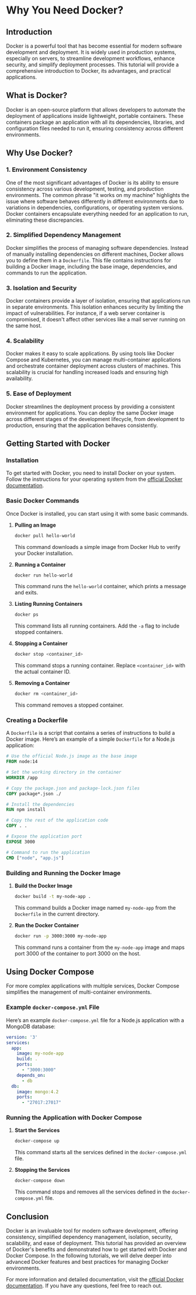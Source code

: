 # Why You Need Docker?

## Introduction

Docker is a powerful tool that has become essential for modern software development and deployment. It is widely used in production systems, especially on servers, to streamline development workflows, enhance security, and simplify deployment processes. This tutorial will provide a comprehensive introduction to Docker, its advantages, and practical applications.

## What is Docker?

Docker is an open-source platform that allows developers to automate the deployment of applications inside lightweight, portable containers. These containers package an application with all its dependencies, libraries, and configuration files needed to run it, ensuring consistency across different environments.

## Why Use Docker?

### 1. Environment Consistency

One of the most significant advantages of Docker is its ability to ensure consistency across various development, testing, and production environments. The common phrase "it works on my machine" highlights the issue where software behaves differently in different environments due to variations in dependencies, configurations, or operating system versions. Docker containers encapsulate everything needed for an application to run, eliminating these discrepancies.

### 2. Simplified Dependency Management

Docker simplifies the process of managing software dependencies. Instead of manually installing dependencies on different machines, Docker allows you to define them in a `Dockerfile`. This file contains instructions for building a Docker image, including the base image, dependencies, and commands to run the application.

### 3. Isolation and Security

Docker containers provide a layer of isolation, ensuring that applications run in separate environments. This isolation enhances security by limiting the impact of vulnerabilities. For instance, if a web server container is compromised, it doesn't affect other services like a mail server running on the same host.

### 4. Scalability

Docker makes it easy to scale applications. By using tools like Docker Compose and Kubernetes, you can manage multi-container applications and orchestrate container deployment across clusters of machines. This scalability is crucial for handling increased loads and ensuring high availability.

### 5. Ease of Deployment

Docker streamlines the deployment process by providing a consistent environment for applications. You can deploy the same Docker image across different stages of the development lifecycle, from development to production, ensuring that the application behaves consistently.

## Getting Started with Docker

### Installation

To get started with Docker, you need to install Docker on your system. Follow the instructions for your operating system from the [official Docker documentation](https://docs.docker.com/get-docker/).

### Basic Docker Commands

Once Docker is installed, you can start using it with some basic commands.

1. **Pulling an Image**

   ```sh
   docker pull hello-world
   ```

   This command downloads a simple image from Docker Hub to verify your Docker installation.

2. **Running a Container**

   ```sh
   docker run hello-world
   ```

   This command runs the `hello-world` container, which prints a message and exits.

3. **Listing Running Containers**

   ```sh
   docker ps
   ```

   This command lists all running containers. Add the `-a` flag to include stopped containers.

4. **Stopping a Container**

   ```sh
   docker stop <container_id>
   ```

   This command stops a running container. Replace `<container_id>` with the actual container ID.

5. **Removing a Container**

   ```sh
   docker rm <container_id>
   ```

   This command removes a stopped container.

### Creating a Dockerfile

A `Dockerfile` is a script that contains a series of instructions to build a Docker image. Here’s an example of a simple `Dockerfile` for a Node.js application:

```Dockerfile
# Use the official Node.js image as the base image
FROM node:14

# Set the working directory in the container
WORKDIR /app

# Copy the package.json and package-lock.json files
COPY package*.json ./

# Install the dependencies
RUN npm install

# Copy the rest of the application code
COPY . .

# Expose the application port
EXPOSE 3000

# Command to run the application
CMD ["node", "app.js"]
```

### Building and Running the Docker Image

1. **Build the Docker Image**

   ```sh
   docker build -t my-node-app .
   ```

   This command builds a Docker image named `my-node-app` from the `Dockerfile` in the current directory.

2. **Run the Docker Container**

   ```sh
   docker run -p 3000:3000 my-node-app
   ```

   This command runs a container from the `my-node-app` image and maps port 3000 of the container to port 3000 on the host.

## Using Docker Compose

For more complex applications with multiple services, Docker Compose simplifies the management of multi-container environments.

### Example `docker-compose.yml` File

Here’s an example `docker-compose.yml` file for a Node.js application with a MongoDB database:

```yaml
version: '3'
services:
  app:
    image: my-node-app
    build: .
    ports:
      - "3000:3000"
    depends_on:
      - db
  db:
    image: mongo:4.2
    ports:
      - "27017:27017"
```

### Running the Application with Docker Compose

1. **Start the Services**

   ```sh
   docker-compose up
   ```

   This command starts all the services defined in the `docker-compose.yml` file.

2. **Stopping the Services**

   ```sh
   docker-compose down
   ```

   This command stops and removes all the services defined in the `docker-compose.yml` file.

## Conclusion

Docker is an invaluable tool for modern software development, offering consistency, simplified dependency management, isolation, security, scalability, and ease of deployment. This tutorial has provided an overview of Docker's benefits and demonstrated how to get started with Docker and Docker Compose. In the following tutorials, we will delve deeper into advanced Docker features and best practices for managing Docker environments.

For more information and detailed documentation, visit the [official Docker documentation](https://docs.docker.com/). If you have any questions, feel free to reach out.
